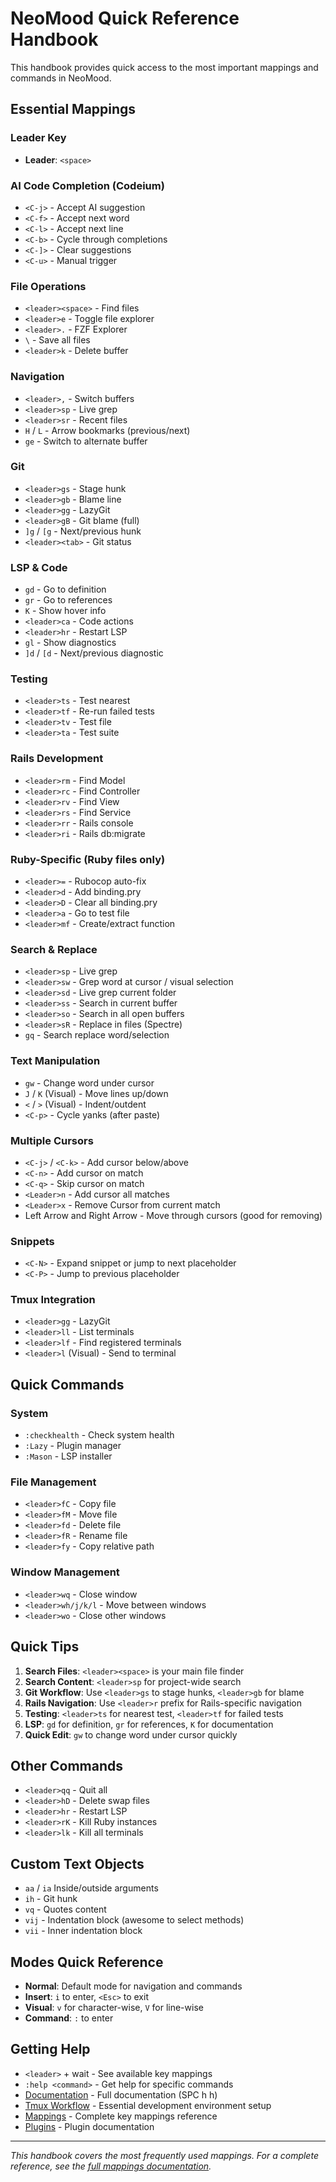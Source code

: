 # NeoMood Quick Reference Handbook

This handbook provides quick access to the most important mappings and commands in NeoMood.

## Essential Mappings

### Leader Key
- **Leader**: `<space>`

### AI Code Completion (Codeium)
- `<C-j>` - Accept AI suggestion
- `<C-f>` - Accept next word
- `<C-l>` - Accept next line
- `<C-b>` - Cycle through completions
- `<C-]>` - Clear suggestions
- `<C-u>` - Manual trigger


### File Operations
- `<leader><space>` - Find files
- `<leader>e` - Toggle file explorer
- `<leader>.` - FZF Explorer
- `\` - Save all files
- `<leader>k` - Delete buffer

### Navigation
- `<leader>,` - Switch buffers
- `<leader>sp` - Live grep
- `<leader>sr` - Recent files
- `H` / `L` - Arrow bookmarks (previous/next)
- `ge` - Switch to alternate buffer

### Git
- `<leader>gs` - Stage hunk
- `<leader>gb` - Blame line
- `<leader>gg` - LazyGit
- `<leader>gB` - Git blame (full)
- `]g` / `[g` - Next/previous hunk
- `<leader><tab>` - Git status

### LSP & Code
- `gd` - Go to definition
- `gr` - Go to references
- `K` - Show hover info
- `<leader>ca` - Code actions
- `<leader>hr` - Restart LSP
- `gl` - Show diagnostics
- `]d` / `[d` - Next/previous diagnostic

### Testing
- `<leader>ts` - Test nearest
- `<leader>tf` - Re-run failed tests
- `<leader>tv` - Test file
- `<leader>ta` - Test suite

### Rails Development
- `<leader>rm` - Find Model
- `<leader>rc` - Find Controller
- `<leader>rv` - Find View
- `<leader>rs` - Find Service
- `<leader>rr` - Rails console
- `<leader>ri` - Rails db:migrate

### Ruby-Specific (Ruby files only)
- `<leader>=` - Rubocop auto-fix
- `<leader>d` - Add binding.pry
- `<leader>D` - Clear all binding.pry
- `<leader>a` - Go to test file
- `<leader>mf` - Create/extract function

### Search & Replace
- `<leader>sp` - Live grep
- `<leader>sw` - Grep word at cursor / visual selection
- `<leader>sd` - Live grep current folder
- `<leader>ss` - Search in current buffer
- `<leader>so` - Search in all open buffers
- `<leader>sR` - Replace in files (Spectre)
- `gq` - Search replace word/selection

### Text Manipulation
- `gw` - Change word under cursor
- `J` / `K` (Visual) - Move lines up/down
- `<` / `>` (Visual) - Indent/outdent
- `<C-p>` - Cycle yanks (after paste)

### Multiple Cursors
- `<C-j>` / `<C-k>` - Add cursor below/above
- `<C-n>` - Add cursor on match
- `<C-q>` - Skip cursor on match
- `<Leader>n` - Add cursor all matches
- `<Leader>x` - Remove Cursor from current match
- Left Arrow and Right Arrow - Move through cursors (good for removing)

### Snippets
- `<C-N>` - Expand snippet or jump to next placeholder
- `<C-P>` - Jump to previous placeholder

### Tmux Integration
- `<leader>gg` - LazyGit
- `<leader>ll` - List terminals
- `<leader>lf` - Find registered terminals
- `<leader>l` (Visual) - Send to terminal

## Quick Commands

### System
- `:checkhealth` - Check system health
- `:Lazy` - Plugin manager
- `:Mason` - LSP installer

### File Management
- `<leader>fC` - Copy file
- `<leader>fM` - Move file
- `<leader>fd` - Delete file
- `<leader>fR` - Rename file
- `<leader>fy` - Copy relative path

### Window Management
- `<leader>wq` - Close window
- `<leader>wh/j/k/l` - Move between windows
- `<leader>wo` - Close other windows

## Quick Tips

1. **Search Files**: `<leader><space>` is your main file finder
2. **Search Content**: `<leader>sp` for project-wide search
3. **Git Workflow**: Use `<leader>gs` to stage hunks, `<leader>gb` for blame
4. **Rails Navigation**: Use `<leader>r` prefix for Rails-specific navigation
5. **Testing**: `<leader>ts` for nearest test, `<leader>tf` for failed tests
6. **LSP**: `gd` for definition, `gr` for references, `K` for documentation
7. **Quick Edit**: `gw` to change word under cursor quickly

## Other Commands

- `<leader>qq` - Quit all
- `<leader>hD` - Delete swap files
- `<leader>hr` - Restart LSP
- `<leader>rK` - Kill Ruby instances
- `<leader>lk` - Kill all terminals

## Custom Text Objects

- `aa` / `ia`  Inside/outside arguments
- `ih` - Git hunk
- `vq` - Quotes content
- `vij` - Indentation block (awesome to select methods)
- `vii` - Inner indentation block

## Modes Quick Reference

- **Normal**: Default mode for navigation and commands
- **Insert**: `i` to enter, `<Esc>` to exit
- **Visual**: `v` for character-wise, `V` for line-wise
- **Command**: `:` to enter

## Getting Help

- `<leader>` + wait - See available key mappings
- `:help <command>` - Get help for specific commands
- [Documentation](docs/) - Full documentation (SPC h h)
- [Tmux Workflow](docs/tmux-workflow.md) - Essential development environment setup
- [Mappings](docs/mappings.md) - Complete key mappings reference
- [Plugins](docs/plugins.md) - Plugin documentation

---

*This handbook covers the most frequently used mappings. For a complete reference, see the [full mappings documentation](docs/mappings.md).*
